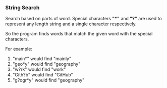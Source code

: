 ### String Search

Search based on parts of word. Special characters **"*"** and **"?"** are used to represent any length string and a single character respectively.

So the program finds words that match the given word with the special characters.

For example: 
1. "main*" would find "mainly"
3. "geo*y" would find "geography"
4. "w?rk" would find "work"
5. "Gith?b" would find "GitHub"
6. "g?ogr*y" would find "geography"

